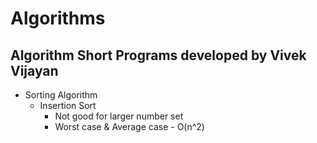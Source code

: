 # Algorithms
## Algorithm Short Programs developed by Vivek Vijayan

- Sorting Algorithm
	- Insertion Sort 
		- Not good for larger number set
		- Worst case & Average case - O(n^2)
